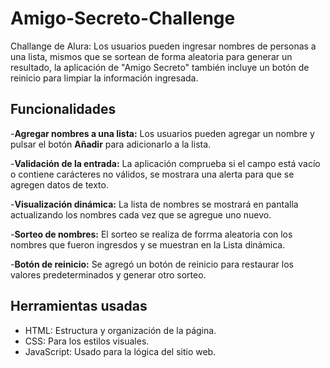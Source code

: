 # Amigo-Secreto-Challenge
Challange de Alura: Los usuarios pueden ingresar nombres de personas a una lista, mismos que se sortean de forma aleatoria para generar un resultado, la aplicación de "Amigo Secreto" también incluye un botón de reinicio para limpiar la información ingresada.

## Funcionalidades 

-**Agregar nombres a una lista:** Los usuarios pueden agregar un nombre y pulsar el botón **Añadir** para adicionarlo a la lista.

-**Validación de la entrada:** La aplicación comprueba si el campo está vacío o contiene carácteres no válidos, se mostrara una alerta para que se agregen datos de texto.

-**Visualización dinámica:** La lista de nombres se mostrará en pantalla actualizando los nombres cada vez que se agregue uno nuevo.

-**Sorteo de nombres:** El sorteo se realiza de forrma aleatoria con los nombres que fueron ingresdos y se muestran en la Lista dinámica.

-**Botón de reinicio:** Se agregó un botón de reinicio para restaurar los valores predeterminados y generar otro sorteo.


## Herramientas usadas

- HTML: Estructura y organización de la página.
- CSS: Para los estilos visuales.
- JavaScript: Usado para la lógica del sitio web.
